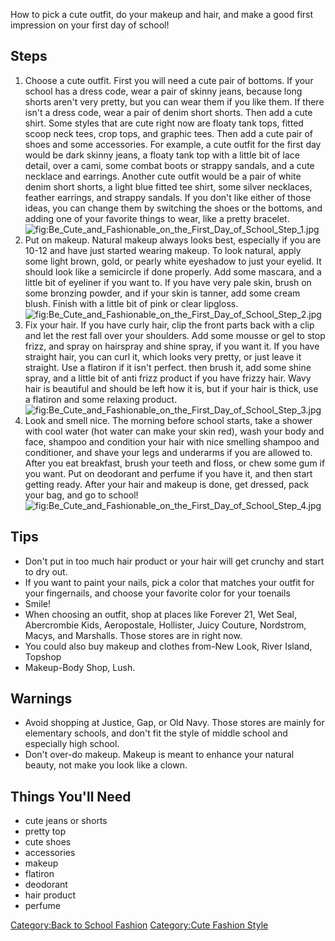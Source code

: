 How to pick a cute outfit, do your makeup and hair, and make a good
first impression on your first day of school!

## Steps

1.  Choose a cute outfit. First you will need a cute pair of bottoms. If
    your school has a dress code, wear a pair of skinny jeans, because
    long shorts aren't very pretty, but you can wear them if you like
    them. If there isn't a dress code, wear a pair of denim short
    shorts. Then add a cute shirt. Some styles that are cute right now
    are floaty tank tops, fitted scoop neck tees, crop tops, and graphic
    tees. Then add a cute pair of shoes and some accessories. For
    example, a cute outfit for the first day would be dark skinny jeans,
    a floaty tank top with a little bit of lace detail, over a cami,
    some combat boots or strappy sandals, and a cute necklace and
    earrings. Another cute outfit would be a pair of white denim short
    shorts, a light blue fitted tee shirt, some silver necklaces,
    feather earrings, and strappy sandals. If you don't like either of
    those ideas, you can change them by switching the shoes or the
    bottoms, and adding one of your favorite things to wear, like a
    pretty
    bracelet.![](Be_Cute_and_Fashionable_on_the_First_Day_of_School_Step_1.jpg "fig:Be_Cute_and_Fashionable_on_the_First_Day_of_School_Step_1.jpg")
2.  Put on makeup. Natural makeup always looks best, especially if you
    are 10-12 and have just started wearing makeup. To look natural,
    apply some light brown, gold, or pearly white eyeshadow to just your
    eyelid. It should look like a semicircle if done properly. Add some
    mascara, and a little bit of eyeliner if you want to. If you have
    very pale skin, brush on some bronzing powder, and if your skin is
    tanner, add some cream blush. Finish with a little bit of pink or
    clear
    lipgloss.![](Be_Cute_and_Fashionable_on_the_First_Day_of_School_Step_2.jpg "fig:Be_Cute_and_Fashionable_on_the_First_Day_of_School_Step_2.jpg")
3.  Fix your hair. If you have curly hair, clip the front parts back
    with a clip and let the rest fall over your shoulders. Add some
    mousse or gel to stop frizz, and spray on hairspray and shine spray,
    if you want it. If you have straight hair, you can curl it, which
    looks very pretty, or just leave it straight. Use a flatiron if it
    isn't perfect. then brush it, add some shine spray, and a little bit
    of anti frizz product if you have frizzy hair. Wavy hair is
    beautiful and should be left how it is, but if your hair is thick,
    use a flatiron and some relaxing
    product.![](Be_Cute_and_Fashionable_on_the_First_Day_of_School_Step_3.jpg "fig:Be_Cute_and_Fashionable_on_the_First_Day_of_School_Step_3.jpg")
4.  Look and smell nice. The morning before school starts, take a shower
    with cool water (hot water can make your skin red), wash your body
    and face, shampoo and condition your hair with nice smelling shampoo
    and conditioner, and shave your legs and underarms if you are
    allowed to. After you eat breakfast, brush your teeth and floss, or
    chew some gum if you want. Put on deodorant and perfume if you have
    it, and then start getting ready. After your hair and makeup is
    done, get dressed, pack your bag, and go to
    school!![](Be_Cute_and_Fashionable_on_the_First_Day_of_School_Step_4.jpg "fig:Be_Cute_and_Fashionable_on_the_First_Day_of_School_Step_4.jpg")

## Tips

-   Don't put in too much hair product or your hair will get crunchy and
    start to dry out.
-   If you want to paint your nails, pick a color that matches your
    outfit for your fingernails, and choose your favorite color for your
    toenails
-   Smile!
-   When choosing an outfit, shop at places like Forever 21, Wet Seal,
    Abercrombie Kids, Aeropostale, Hollister, Juicy Couture, Nordstrom,
    Macys, and Marshalls. Those stores are in right now.
-   You could also buy makeup and clothes from-New Look, River Island,
    Topshop
-   Makeup-Body Shop, Lush.

## Warnings

-   Avoid shopping at Justice, Gap, or Old Navy. Those stores are mainly
    for elementary schools, and don't fit the style of middle school and
    especially high school.
-   Don't over-do makeup. Makeup is meant to enhance your natural
    beauty, not make you look like a clown.

## Things You'll Need

-   cute jeans or shorts
-   pretty top
-   cute shoes
-   accessories
-   makeup
-   flatiron
-   deodorant
-   hair product
-   perfume

[Category:Back to School
Fashion](Category:Back_to_School_Fashion "wikilink") [Category:Cute
Fashion Style](Category:Cute_Fashion_Style "wikilink")